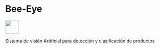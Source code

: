 # Bee-Eye
<p align="left">
  <img src='https://www.pngegg.com/en/png-kdnxd' height='42px'/>
 </p>
Sistema de visión Artificial para detección y clasificación de productos

